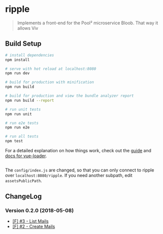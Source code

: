 # ripple

> Implements a front-end for the Pool² microservice Bloob. That way it allows Viv

## Build Setup

``` bash
# install dependencies
npm install

# serve with hot reload at localhost:8080
npm run dev

# build for production with minification
npm run build

# build for production and view the bundle analyzer report
npm run build --report

# run unit tests
npm run unit

# run e2e tests
npm run e2e

# run all tests
npm test
```

For a detailed explanation on how things work, check out the [guide](http://vuejs-templates.github.io/webpack/) and [docs for vue-loader](http://vuejs.github.io/vue-loader).

##
The `config/index.js` are changed, so that you can only connect to ripple over `localhost:8080/ripple`. If you need another subpath, edit `assetsPublicPath`.

## ChangeLog

### Version 0.2.0 (2018-05-08)
* [[F] #3 - List Mails](https://github.com/Viva-con-Agua/ripple/issues/3)
* [[F] #2 - Create Mails](https://github.com/Viva-con-Agua/ripple/issues/2)
